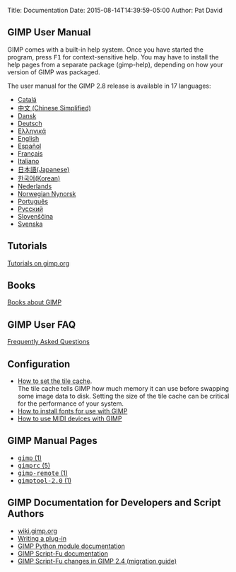 Title: Documentation 
Date: 2015-08-14T14:39:59-05:00
Author: Pat David


## GIMP User Manual

GIMP comes with a built-in help system. Once you have started the program, press <kbd>F1</kbd> for context-sensitive help. You may have to install the help pages from a separate package (gimp-help), depending on how your version of GIMP was packaged.

The user manual for the GIMP 2.8 release is available in 17 languages:

*   [Catalá](http://docs.gimp.org/2.8/ca)
*   [中文 (Chinese Simplified)](http://docs.gimp.org/2.8/zh_CN)
*   [Dansk](http://docs.gimp.org/2.8/da)
*   [Deutsch](http://docs.gimp.org/2.8/de/)
*   [Ελληνικά](http://docs.gimp.org/2.8/el/)
*   [English](http://docs.gimp.org/2.8/en/)
*   [Español](http://docs.gimp.org/2.8/es/)
*   [Français](http://docs.gimp.org/2.8/fr/)
*   [Italiano](http://docs.gimp.org/2.8/it/)
*   [日本語(Japanese)](http://docs.gimp.org/2.8/ja/)
*   [한국어(Korean)](http://docs.gimp.org/2.8/ko/)
*   [Nederlands](http://docs.gimp.org/2.8/nl/)
*   [Norwegian Nynorsk](http://docs.gimp.org/2.8/nn/)
*   [Português](http://docs.gimp.org/2.8/pt_BR)
*   [Pусский](http://docs.gimp.org/2.8/ru/)
*   [Slovenščina](http://docs.gimp.org/2.8/sl)
*   [Svenska](http://docs.gimp.org/2.8/sv)

## Tutorials

[Tutorials on gimp.org](/tutorials/)

## Books

[Books about GIMP](/books/)

## GIMP User FAQ

[Frequently Asked Questions](userfaq.html)

## Configuration

*   [How to set the tile cache](/unix/howtos/tile_cache.html).  
     The tile cache tells GIMP how much memory it can use before swapping some image data to disk. Setting the size of the tile cache can be critical for the performance of your system.
*   [How to install fonts for use with GIMP](/unix/fonts.html)
*   [How to use MIDI devices with GIMP](/unix/howtos/gimp-midi.html)

## GIMP Manual Pages

*   [<tt>gimp</tt> (1)](/man/gimp.html)
*   [<tt>gimprc</tt> (5)](/man/gimprc.html)
*   [<tt>gimp-remote</tt> (1)](/man/gimp-remote.html)
*   [<tt>gimptool-2.0</tt> (1)](/man/gimptool.html)

## GIMP Documentation for Developers and Script Authors

*   [wiki.gimp.org](http://wiki.gimp.org/)
*   [Writing a plug-in](plug-in/plug-in.html)
*   [GIMP Python module documentation](python/index.html)
*   [GIMP Script-Fu documentation](scheme_plugin/)
*   [GIMP Script-Fu changes in GIMP 2.4 (migration guide)](script-fu-update.html)

